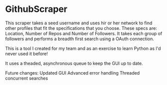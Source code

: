 # GithubScraper

This scraper takes a seed username and uses hir or her network to find other profiles that fit the specifications that you choose. These specs
are: Location, Number of Repos and Number of Followers. It takes each group of followers and performs a breadth first search 
using a OAuth connection. 

This is a tool I created for my team and as an exercise to learn Python as I'd never used it before!

It uses a theaded, asynchronous queue to keep the GUI up to date. 

Future changes:
  Updated GUI
  Advanced error handling
  Threaded concurrent searches

